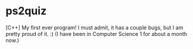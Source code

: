 # ps2quiz
[C++] My first ever program! I must admit, it has a couple bugs, but I am pretty proud of it. :)
(I have been in Computer Science 1 for about a month now.)

